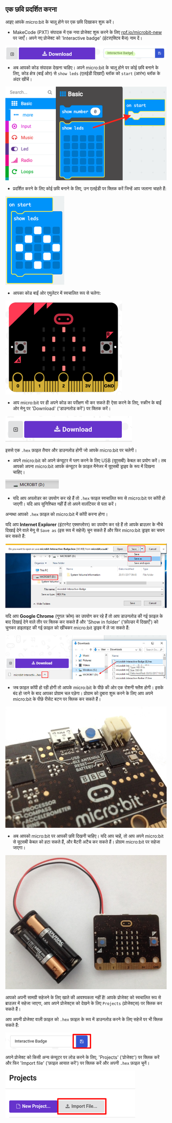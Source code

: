 ## एक छवि प्रदर्शित करना

आइए आपके micro:bit के चालू होने पर एक छवि दिखाकर शुरू करें।

+ MakeCode (PXT) संपादक में एक नया प्रोजेक्ट शुरू करने के लिए <a href="https://rpf.io/microbit-new" target="_blank">rpf.io/microbit-new</a> पर जाएंँ। अपने नए प्रोजेक्ट को 'Interactive badge' (इंटरएक्टिव बैज) नाम दें।

![screenshot](images/badge-name.png)

+ अब आपको कोड संपादक देखना चाहिए। अपने micro:bit के चालू होने पर कोई छवि बनाने के लिए, कोड क्षेत्र (बाईं ओर) से `show leds` (एलईडी दिखाएँ) ब्लॉक को `start` (आरंभ) ब्लॉक के अंदर खींचें।

![स्क्रीनशॉट](images/badge-draw.png)

+ प्रदर्शित करने के लिए कोई छवि बनाने के लिए, उन एलईडी पर क्लिक करें जिन्हें आप जलाना चाहते हैं:

![स्क्रीनशॉट](images/badge-pattern.png)

+ आपका कोड बाईं ओर एमुलेटर में स्वचालित रूप से चलेगा:

![स्क्रीनशॉट](images/badge-emulator.png)

+ आप micro:bit पर ही अपने कोड का परीक्षण भी कर सकते हैं! ऐसा करने के लिए, स्क्रीन के बाईं ओर मेनू पर 'Download' ('डाउनलोड करें') पर क्लिक करें।

![स्क्रीनशॉट](images/badge-download.png)

इससे एक `.hex` फ़ाइल तैयार और डाउनलोड होगी जो आपके micro:bit पर चलेगी।

+ अपने micro:bit को अपने कंप्यूटर में प्लग करने के लिए USB (यूएसबी) केबल का प्रयोग करें। तब आपको अपना micro:bit आपके कंप्यूटर के फ़ाइल मैनेजर में यूएसबी ड्राइव के रूप में दिखना चाहिए। 

![स्क्रीनशॉट](images/badge-drive.png)

+ यदि आप अपलोडर का उपयोग कर रहे हैं तो `.hex` फाइल स्वचालित रूप से micro:bit पर कॉपी हो जाएगी। यदि आप सुनिश्चित नहीं हैं तो अपने वालंटियर से पता करें। 

अन्यथा आपको `.hex` फ़ाइल को micro:bit में कॉपी करना होगा।

यदि आप **Internet Explorer** (इंटरनेट एक्सप्लोरर) का उपयोग कर रहे हैं तो आपके ब्राउज़र के नीचे दिखाई देने वाले मेनू से `Save as` (इस रूप में सहेजें) चुन सकते हैं और फिर micro:bit ड्राइव का चयन कर सकते हैं:

![स्क्रीनशॉट](images/badge-save-explorer.png)

यदि आप **Google Chrome** (गूगल क्रोम) का उपयोग कर रहे हैं तो आप डाउनलोड की गई फ़ाइल के बाद दिखाई देने वाले तीर पर क्लिक कर सकते हैं और 'Show in folder' ('फ़ोल्डर में दिखाएँ') को चुनकर हाइलाइट की गई फ़ाइल को खींचकर micro:bit ड्राइव में ले जा सकते हैं:

![स्क्रीनशॉट](images/badge-save-chrome.png)

+ जब फ़ाइल कॉपी हो रही होगी तो आपके micro:bit के पीछे की ओर एक रोशनी फ्लैश होगी। इसके बंद हो जाने के बाद आपका प्रोग्राम चल पड़ेगा। प्रोग्राम को दुबारा शुरू करने के लिए आप अपने micro:bit के पीछे रीसेट बटन पर क्लिक कर सकते हैं।

![स्क्रीनशॉट](images/badge-reset.jpg)

+ अब आपको micro:bit पर आपकी छवि दिखनी चाहिए। यदि आप चाहें, तो आप अपने micro:bit से यूएसबी केबल को हटा सकते हैं, और बैटरी अटैच कर सकते हैं। प्रोग्राम micro:bit पर सहेजा जाएगा।

![स्क्रीनशॉट](images/badge-battery.jpg)

आपको अपनी सामग्री सहेजने के लिए खाते की आवश्यकता नहीं है! आपके प्रोजेक्ट को स्वचालित रूप से ब्राउज़र में सहेजा जाएगा, आप अपने प्रोजेक्ट्स को देखने के लिए `Projects` (प्रोजेक्ट्स) पर क्लिक कर सकते हैं।

आप अपनी प्रोजेक्ट वाली फ़ाइल को `.hex` फ़ाइल के रूप में डाउनलोड करने के लिए सहेजें पर भी क्लिक सकते हैं:

![स्क्रीनशॉट](images/badge-save.png)

अपने प्रोजेक्ट को किसी अन्य कंप्यूटर पर लोड करने के लिए, 'Projects' ('प्रोजेक्ट') पर क्लिक करें और फिर 'Import file' ('फ़ाइल आयात करें') पर क्लिक करें और अपनी `.hex` फ़ाइल चुनें।

![स्क्रीनशॉट](images/badge-import.png)